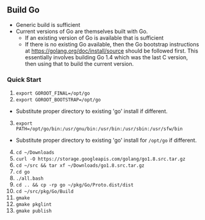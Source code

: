## Build Go

- Generic build is sufficient
- Current versions of Go are themselves built with Go.
  - If an existing version of Go is available that is sufficient
  - If there is no existing Go available, then the Go bootstrap instructions at https://golang.org/doc/install/source should be followed first.  This essentially involves building Go 1.4 which was the last C version, then using that to build the current version.

### Quick Start
1. `export GOROOT_FINAL=/opt/go`
2. `export GOROOT_BOOTSTRAP=/opt/go`
  - Substitute proper directory to existing 'go' install if different.
3. `export PATH=/opt/go/bin:/usr/gnu/bin:/usr/bin:/usr/sbin:/usr/sfw/bin`
  - Substitute proper directory to existing 'go' install for `/opt/go` if different.
4. `cd ~/Downloads`
5. `curl -O https://storage.googleapis.com/golang/go1.8.src.tar.gz`
6. `cd ~/src && tar xf ~/Downloads/go1.8.src.tar.gz`
7. `cd go`
8. `./all.bash`
9. `cd .. && cp -rp go ~/pkg/Go/Proto.dist/dist`
10. `cd ~/src/pkg/Go/Build`
11. `gmake`
12. `gmake pkglint`
13. `gmake publish`
